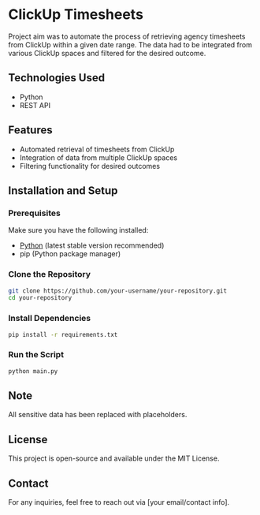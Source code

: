 # ClickUp Timesheets

Project aim was to automate the process of retrieving agency timesheets from ClickUp within a given date range. The data had to be integrated from various ClickUp spaces and filtered for the desired outcome.

## Technologies Used
- Python
- REST API

## Features
- Automated retrieval of timesheets from ClickUp
- Integration of data from multiple ClickUp spaces
- Filtering functionality for desired outcomes

## Installation and Setup

### Prerequisites
Make sure you have the following installed:
- [Python](https://www.python.org/) (latest stable version recommended)
- pip (Python package manager)

### Clone the Repository
```sh
git clone https://github.com/your-username/your-repository.git
cd your-repository
```

### Install Dependencies
```sh
pip install -r requirements.txt
```

### Run the Script
```sh
python main.py
```

## Note
All sensitive data has been replaced with placeholders.

## License
This project is open-source and available under the MIT License.

## Contact
For any inquiries, feel free to reach out via [your email/contact info].

